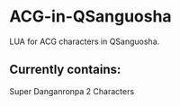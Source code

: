 ACG-in-QSanguosha
==================

LUA for ACG characters in QSanguosha.

Currently contains:
--
Super Danganronpa 2 Characters
